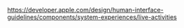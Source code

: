https://developer.apple.com/design/human-interface-guidelines/components/system-experiences/live-activities